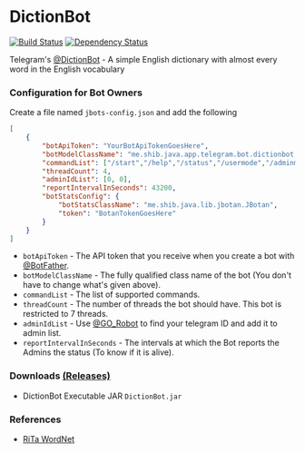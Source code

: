 # DictionBot
[![Build Status](https://travis-ci.org/shibme/dictionbot.svg)](https://travis-ci.org/shibme/dictionbot)
[![Dependency Status](https://www.versioneye.com/user/projects/56adffd17e03c7003db6962a/badge.svg?style=flat)](https://www.versioneye.com/user/projects/56adffd17e03c7003db6962a)

Telegram's [@DictionBot](https://telegram.me/DictionBot) - A simple English dictionary with almost every word in the English vocabulary

### Configuration for Bot Owners
Create a file named `jbots-config.json` and add the following
```json
[
	{
		"botApiToken": "YourBotApiTokenGoesHere",
		"botModelClassName": "me.shib.java.app.telegram.bot.dictionbot.DictionBot",
		"commandList": ["/start","/help","/status","/usermode","/adminmode"],
		"threadCount": 4,
		"adminIdList": [0, 0],
		"reportIntervalInSeconds": 43200,
		"botStatsConfig": {
			"botStatsClassName": "me.shib.java.lib.jbotan.JBotan",
			"token": "BotanTokenGoesHere"
		}
	}
]
```
* `botApiToken` - The API token that you receive when you create a bot with [@BotFather](https://telegram.me/BotFather).
* `botModelClassName` - The fully qualified class name of the bot (You don't have to change what's given above).
* `commandList` - The list of supported commands.
* `threadCount` - The number of threads the bot should have. This bot is restricted to 7 threads.
* `adminIdList` - Use [@GO_Robot](https://telegram.me/GO_Robot) to find your telegram ID and add it to admin list.
* `reportIntervalInSeconds` - The intervals at which the Bot reports the Admins the status (To know if it is alive). 

### Downloads [(Releases)](https://github.com/shibme/dictionbot/releases)
* DictionBot Executable JAR `DictionBot.jar`

### References
* [RiTa WordNet](https://rednoise.org/rita/reference/index.php)
